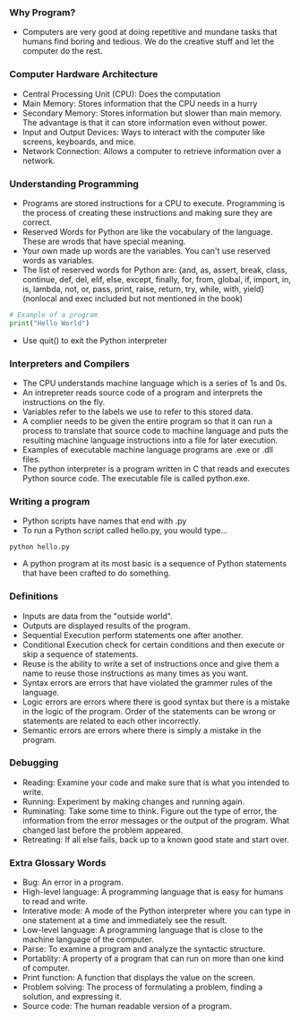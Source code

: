 ### Why Program?
- Computers are very good at doing repetitive and mundane tasks that humans find boring and tedious. We do the creative stuff and let the computer do the rest.

### Computer Hardware Architecture
- Central Processing Unit (CPU):  Does the computation
- Main Memory: Stores information that the CPU needs in a hurry
- Secondary Memory: Stores information but slower than main memory. The advantage is that it can store information even without power.
- Input and Output Devices: Ways to interact with the computer like screens, keyboards, and mice.
- Network Connection: Allows a computer to retrieve information over a network.

### Understanding Programming
- Programs are stored instructions for a CPU to execute. Programming is the process of creating these instructions and making sure they are correct.
- Reserved Words for Python are like the vocabulary of the language. These are wrods that have special meaning.
- Your own made up words are the variables. You can't use reserved words as variables.
- The list of reserved words for Python are: {and, as, assert, break, class, continue, def, del, elif, else, except, finally, for, from, global, if, import, in, is, lambda, not, or, pass, print, raise, return, try, while, with, yield} (nonlocal and exec included but not mentioned in the book)

```python
# Example of a program
print("Hello World")
```
- Use quit() to exit the Python interpreter

### Interpreters and Compilers
- The CPU understands machine language which is a series of 1s and 0s.
- An intrepreter reads source code of a program and interprets the instructions on the fly.
- Variables refer to the labels we use to refer to this stored data.
- A complier needs to be given the entire program so that it can run a process to translate that source code to machine language and puts the resulting machine language instructions into a file for later execution.
- Examples of executable machine language programs are .exe or .dll files.
- The python interpreter is a program written in C that reads and executes Python source code. The executable file is called python.exe.

### Writing a program
- Python scripts have names that end with .py
- To run a Python script called hello.py, you would type...
```
python hello.py
```
- A python program at its most basic is a sequence of Python statements that have been crafted to do something.

### Definitions
- Inputs are data from the "outside world".
- Outputs are displayed results of the program.
- Sequential Execution perform statements one after another.
- Conditional Execution check for certain conditions and then execute or skip a sequence of statements.
- Reuse is the ability to write a set of instructions once and give them a name to reuse those instructions as many times as you want.
- Syntax errors are errors that have violated the grammer rules of the language.
- Logic errors are errors where there is good syntax but there is a mistake in the logic of the program. Order of the statements can be wrong or statements are related to each other incorrectly.
- Semantic errors are errors where there is simply a mistake in the program.

### Debugging
- Reading: Examine your code and make sure that is what you intended to write.
- Running: Experiment by making changes and running again.
- Ruminating: Take some time to think. Figure out the type of error, the information from the error messages or the output of the program. What changed last before the problem appeared.
- Retreating: If all else fails, back up to a known good state and start over.


### Extra Glossary Words
- Bug: An error in a program.
- High-level language: A programming language that is easy for humans to read and write.
- Interative mode: A mode of the Python interpreter where you can type in one statement at a time and immediately see the result.
- Low-level language: A programming language that is close to the machine language of the computer.
- Parse: To examine a program and analyze the syntactic structure.
- Portablity: A property of a program that can run on more than one kind of computer.
- Print function: A function that displays the value on the screen.
- Problem solving: The process of formulating a problem, finding a solution, and expressing it.
- Source code: The human readable version of a program.
